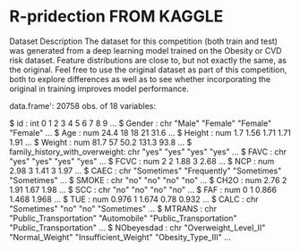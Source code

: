 # R-pridection FROM KAGGLE
Dataset Description
The dataset for this competition (both train and test) was generated from a deep learning model trained on the Obesity or CVD risk dataset. Feature distributions are close to, but not exactly the same, as the original. Feel free to use the original dataset as part of this competition, both to explore differences as well as to see whether incorporating the original in training improves model performance.

data.frame':	20758 obs. of  18 variables:

 $ id                            : int  0 1 2 3 4 5 6 7 8 9 ...
 $ Gender                        : chr  "Male" "Female" "Female" "Female" ...
 $ Age                           : num  24.4 18 18 21 31.6 ...
 $ Height                        : num  1.7 1.56 1.71 1.71 1.91 ...
 $ Weight                        : num  81.7 57 50.2 131.3 93.8 ...
 $ family_history_with_overweight: chr  "yes" "yes" "yes" "yes" ...
 $ FAVC                          : chr  "yes" "yes" "yes" "yes" ...
 $ FCVC                          : num  2 2 1.88 3 2.68 ...
 $ NCP                           : num  2.98 3 1.41 3 1.97 ...
 $ CAEC                          : chr  "Sometimes" "Frequently" "Sometimes" "Sometimes" ...
 $ SMOKE                         : chr  "no" "no" "no" "no" ...
 $ CH2O                          : num  2.76 2 1.91 1.67 1.98 ...
 $ SCC                           : chr  "no" "no" "no" "no" ...
 $ FAF                           : num  0 1 0.866 1.468 1.968 ...
 $ TUE                           : num  0.976 1 1.674 0.78 0.932 ...
 $ CALC                          : chr  "Sometimes" "no" "no" "Sometimes" ...
 $ MTRANS                        : chr  "Public_Transportation" "Automobile" "Public_Transportation" "Public_Transportation" ...
 $ NObeyesdad                    : chr  "Overweight_Level_II" "Normal_Weight" "Insufficient_Weight" "Obesity_Type_III" ...
